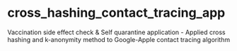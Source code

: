 # cross_hashing_contact_tracing_app
Vaccination side effect check &amp; Self quarantine application - Applied cross hashing and k-anonymity method to Google-Apple contact tracing algorithm
